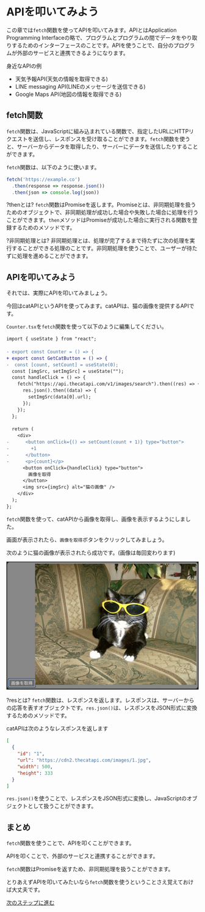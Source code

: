 # APIを叩いてみよう
この章では`fetch`関数を使ってAPIを叩いてみます。APIとはApplication Programming Interfaceの略で、プログラムとプログラムの間でデータをやり取りするためのインターフェースのことです。APIを使うことで、自分のプログラムが外部のサービスと連携できるようになります。

身近なAPIの例
- 天気予報API(天気の情報を取得できる)
- LINE messaging API(LINEのメッセージを送信できる)
- Google Maps API(地図の情報を取得できる)

## fetch関数
`fetch`関数は、JavaScriptに組み込まれている関数で、指定したURLにHTTPリクエストを送信し、レスポンスを受け取ることができます。`fetch`関数を使うと、サーバーからデータを取得したり、サーバーにデータを送信したりすることができます。

`fetch`関数は、以下のように使います。

```javascript
fetch('https://example.co')
  .then(response => response.json())
  .then(json => console.log(json))
```

?thenとは?
`fetch`関数はPromiseを返します。Promiseとは、非同期処理を扱うためのオブジェクトで、非同期処理が成功した場合や失敗した場合に処理を行うことができます。`then`メソッドはPromiseが成功した場合に実行される関数を登録するためのメソッドです。

?非同期処理とは?
非同期処理とは、処理が完了するまで待たずに次の処理を実行することができる処理のことです。非同期処理を使うことで、ユーザーが待たずに処理を進めることができます。

## APIを叩いてみよう

それでは、実際にAPIを叩いてみましょう。

今回はcatAPIというAPIを使ってみます。catAPIは、猫の画像を提供するAPIです。

`Counter.tsx`を`fetch`関数を使って以下のように編集してください。

```diff
import { useState } from "react";

- export const Counter = () => {
+ export const GetCatButton = () => {
-  const [count, setCount] = useState(0);
  const [imgSrc, setImgSrc] = useState("");
  const handleClick = () => {
    fetch("https://api.thecatapi.com/v1/images/search").then((res) => {
      res.json().then((data) => {
        setImgSrc(data[0].url);
      });
    });
  };

  return (
    <div>
-      <button onClick={() => setCount(count + 1)} type="button">
-        +1
-      </button>
-      <p>{count}</p>
      <button onClick={handleClick} type="button">
        画像を取得
      </button>
      <img src={imgSrc} alt="猫の画像" />
    </div>
  );
};

```

`fetch`関数を使って、catAPIから画像を取得し、画像を表示するようにしました。

画面が表示されたら、`画像を取得`ボタンをクリックしてみましょう。

次のように猫の画像が表示されたら成功です。(画像は毎回変わります)

![Cat](medias/3.png)

?resとは?
`fetch`関数は、レスポンスを返します。レスポンスは、サーバーからの応答を表すオブジェクトです。`res.json()`は、レスポンスをJSON形式に変換するためのメソッドです。

catAPIは次のようなレスポンスを返します

```json
[
  {
    "id": "1",
    "url": "https://cdn2.thecatapi.com/images/1.jpg",
    "width": 500,
    "height": 333
  }
]
```

`res.json()`を使うことで、レスポンスをJSON形式に変換し、JavaScriptのオブジェクトとして扱うことができます。

## まとめ
`fetch`関数を使うことで、APIを叩くことができます。

APIを叩くことで、外部のサービスと連携することができます。

`fetch`関数はPromiseを返すため、非同期処理を扱うことができます。

とりあえずAPIを叩いてみたいなら`fetch`関数を使うということさえ覚えておけば大丈夫です。

[次のステップに進む](https://github.com/tosaken1116/hooks-tutorial/blob/main/docs/4.md)
